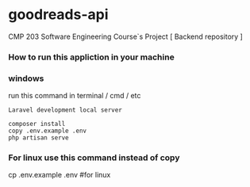 # goodreads-api
CMP 203 Software Engineering Course`s Project [ Backend repository ]
### How to run this appliction in your machine 
### windows
run this command in terminal / cmd / etc
``` 
Laravel development local server

composer install 
copy .env.example .env 
php artisan serve 
``````
### For linux use this command instead of copy 
cp .env.example .env #for linux
